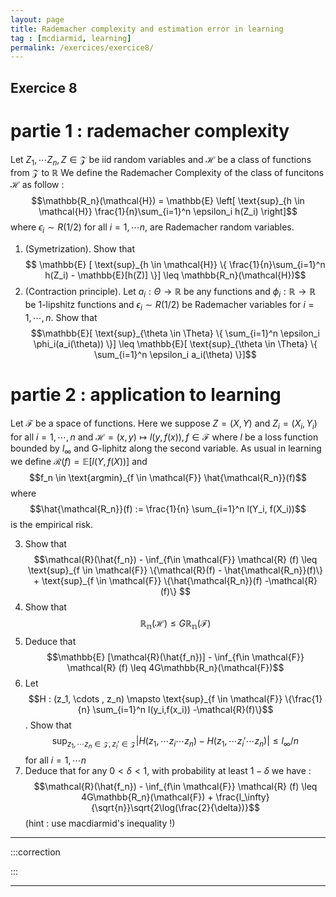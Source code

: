```yaml
---
layout: page
title: Rademacher complexity and estimation error in learning
tag : [mcdiarmid, learning]
permalink: /exercices/exercice8/
---
```


## Exercice 8

# partie 1 : rademacher complexity
Let $Z_1, \cdots Z_n, Z \in \mathcal{Z}$ be iid random variables and $\mathcal{H}$ be a class of functions from $\mathcal{Z}$ to $\mathbb{R}$
We define the Rademacher Complexity of the class of funcitons $\mathcal{H}$ as follow : 
$$\mathbb{R_n}(\mathcal{H}) = \mathbb{E} \left[ \text{sup}_{h \in \mathcal{H}} \frac{1}{n}\sum_{i=1}^n \epsilon_i h(Z_i) \right]$$
where $\epsilon_i \sim R(1/2)$ for all $i=1, \cdots n$, are Rademacher random variables.
1. (Symetrization). Show that
$$ \mathbb{E} [ \text{sup}_{h \in \mathcal{H}} \{ \frac{1}{n}\sum_{i=1}^n h(Z_i) - \mathbb{E}[h(Z)] \}] \leq \mathbb{R_n}(\mathcal{H})$$
2. (Contraction principle). Let $a_i : \Theta \to \mathbb{R}$ be any functions and $\phi_i : \mathbb{R} \to \mathbb{R}$ be 1-lipshitz functions and $\epsilon_i \sim R(1/2)$ be Rademacher variables for $i=1, \cdots, n$. Show that 
$$\mathbb{E}[ \text{sup}_{\theta \in \Theta} \{ \sum_{i=1}^n \epsilon_i \phi_i(a_i(\theta)) \}] \leq \mathbb{E}[ \text{sup}_{\theta \in \Theta} \{ \sum_{i=1}^n \epsilon_i a_i(\theta) \}]$$

# partie 2 : application to learning

Let $\mathcal{F}$ be a space of functions. Here we suppose $Z=(X,Y)$ and $Z_i = (X_i,Y_i)$ for all $i=1, \cdots, n$ and $\mathcal{H} = {(x,y) \mapsto l(y,f(x)), f \in \mathcal{F}}$ where $l$ be a loss function bounded by $l_\infty$ and G-liphitz along the second variable. As usual in learning we define $\mathcal{R}(f) = \mathbb{E}[l(Y,f(X))]$ and 
$$f_n \in \text{argmin}_{f \in \mathcal{F}} \hat{\mathcal{R_n}}(f)$$
 where 
$$\hat{\mathcal{R_n}}(f) := \frac{1}{n} \sum_{i=1}^n l(Y_i, f(X_i))$$ 
is the empirical risk.

3. Show that 
$$\mathcal{R}(\hat{f_n}) - \inf_{f\in \mathcal{F}} \mathcal{R} (f) \leq \text{sup}_{f \in \mathcal{F}} \{\mathcal{R}(f) - \hat{\mathcal{R_n}}(f)\} + \text{sup}_{f \in \mathcal{F}} \{\hat{\mathcal{R_n}}(f) -\mathcal{R}(f)\} $$
4. Show that $$\mathbb{R_n}(\mathcal{H}) \leq G \mathbb{R_n}(\mathcal{F})$$
5. Deduce that 
$$\mathbb{E} [\mathcal{R}(\hat{f_n})] - \inf_{f\in \mathcal{F}} \mathcal{R} (f) \leq 4G\mathbb{R_n}(\mathcal{F})$$
6. Let $$H : (z_1, \cdots , z_n) \mapsto \text{sup}_{f \in \mathcal{F}} \{\frac{1}{n} \sum_{i=1}^n l(y_i,f(x_i)) -\mathcal{R}(f)\}$$. Show that 
$$\text{sup}_{z_1, \cdots z_n  \in \mathcal{Z}, z_i' \in \mathcal{Z}} | H(z_1, \cdots z_i \cdots z_n) - H(z_1, \cdots z_i' \cdots z_n)| \leq l_\infty / n$$ for all $i=1, \cdots n$
7. Deduce that for any $0< \delta < 1$, with probability at least $1 - \delta$ we have :
$$\mathcal{R}(\hat{f_n}) - \inf_{f\in \mathcal{F}} \mathcal{R} (f) \leq 4G\mathbb{R_n}(\mathcal{F}) + \frac{l_\infty}{\sqrt{n}}\sqrt{2\log(\frac{2}{\delta})}$$ (hint : use macdiarmid's inequality !)



---

:::correction 



:::

---